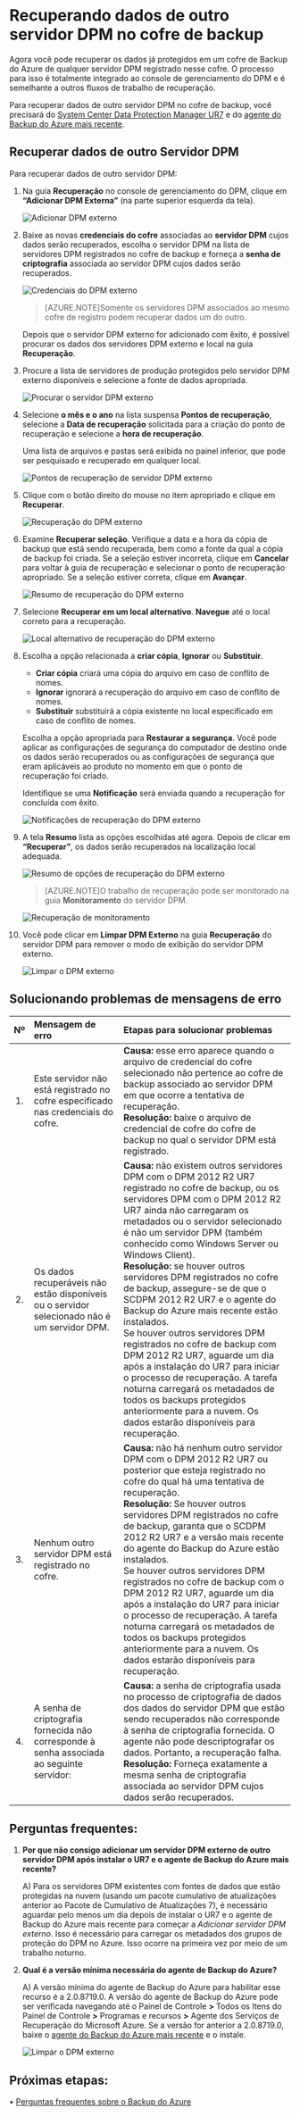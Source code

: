 <properties
	pageTitle="Recuperando dados de outro servidor DPM no cofre de backup | Microsoft Azure"
	description="Recupere os dados já protegidos por um cofre de Backup do Azure de qualquer servidor DPM registrado nesse cofre."
	services="backup"
	documentationCenter=""
	authors="giridharreddy"
	manager="shreeshd"
	editor=""/>

<tags
	ms.service="backup"
	ms.workload="storage-backup-recovery"
	ms.tgt_pltfrm="na"
	ms.devlang="na"
	ms.topic="article"
	ms.date="12/10/2015"
	ms.author="giridham;jimpark"/>

# Recuperando dados de outro servidor DPM no cofre de backup
Agora você pode recuperar os dados já protegidos em um cofre de Backup do Azure de qualquer servidor DPM registrado nesse cofre. O processo para isso é totalmente integrado ao console de gerenciamento do DPM e é semelhante a outros fluxos de trabalho de recuperação.

Para recuperar dados de outro servidor DPM no cofre de backup, você precisará do [System Center Data Protection Manager UR7](https://support.microsoft.com/pt-BR/kb/3065246) e do [agente do Backup do Azure mais recente](http://aka.ms/azurebackup_agent).

## Recuperar dados de outro Servidor DPM
Para recuperar dados de outro servidor DPM:

1. Na guia **Recuperação** no console de gerenciamento do DPM, clique em **“Adicionar DPM Externa”** (na parte superior esquerda da tela).

    ![Adicionar DPM externo](./media/backup-azure-alternate-dpm-server/add-external-dpm.png)

2. Baixe as novas **credenciais do cofre** associadas ao **servidor DPM** cujos dados serão recuperados, escolha o servidor DPM na lista de servidores DPM registrados no cofre de backup e forneça a **senha de criptografia** associada ao servidor DPM cujos dados serão recuperados.

    ![Credenciais do DPM externo](./media/backup-azure-alternate-dpm-server/external-dpm-credentials.png)

    >[AZURE.NOTE]Somente os servidores DPM associados ao mesmo cofre de registro podem recuperar dados um do outro.

    Depois que o servidor DPM externo for adicionado com êxito, é possível procurar os dados dos servidores DPM externo e local na guia **Recuperação**.

3. Procure a lista de servidores de produção protegidos pelo servidor DPM externo disponíveis e selecione a fonte de dados apropriada.

    ![Procurar o servidor DPM externo](./media/backup-azure-alternate-dpm-server/browse-external-dpm.png)

4. Selecione **o mês e o ano** na lista suspensa **Pontos de recuperação**, selecione a **Data de recuperação** solicitada para a criação do ponto de recuperação e selecione a **hora de recuperação**.

    Uma lista de arquivos e pastas será exibida no painel inferior, que pode ser pesquisado e recuperado em qualquer local.

    ![Pontos de recuperação de servidor DPM externo](./media/backup-azure-alternate-dpm-server/external-dpm-recoverypoint.png)

5. Clique com o botão direito do mouse no item apropriado e clique em **Recuperar**.

    ![Recuperação do DPM externo](./media/backup-azure-alternate-dpm-server/recover.png)

6. Examine **Recuperar seleção**. Verifique a data e a hora da cópia de backup que está sendo recuperada, bem como a fonte da qual a cópia de backup foi criada. Se a seleção estiver incorreta, clique em **Cancelar** para voltar à guia de recuperação e selecionar o ponto de recuperação apropriado. Se a seleção estiver correta, clique em **Avançar**.

    ![Resumo de recuperação do DPM externo](./media/backup-azure-alternate-dpm-server/external-dpm-recovery-summary.png)

7. Selecione **Recuperar em um local alternativo**. **Navegue** até o local correto para a recuperação.

    ![Local alternativo de recuperação do DPM externo](./media/backup-azure-alternate-dpm-server/external-dpm-recovery-alternate-location.png)

8. Escolha a opção relacionada a **criar cópia**, **Ignorar** ou **Substituir**.
    - **Criar cópia** criará uma cópia do arquivo em caso de conflito de nomes.
    - **Ignorar** ignorará a recuperação do arquivo em caso de conflito de nomes.
    - **Substituir** substituirá a cópia existente no local especificado em caso de conflito de nomes.

    Escolha a opção apropriada para **Restaurar a segurança**. Você pode aplicar as configurações de segurança do computador de destino onde os dados serão recuperados ou as configurações de segurança que eram aplicáveis ao produto no momento em que o ponto de recuperação foi criado.

    Identifique se uma **Notificação** será enviada quando a recuperação for concluída com êxito.

    ![Notificações de recuperação do DPM externo](./media/backup-azure-alternate-dpm-server/external-dpm-recovery-notifications.png)

9. A tela **Resumo** lista as opções escolhidas até agora. Depois de clicar em **“Recuperar”**, os dados serão recuperados na localização local adequada.

    ![Resumo de opções de recuperação do DPM externo](./media/backup-azure-alternate-dpm-server/external-dpm-recovery-options-summary.png)

    >[AZURE.NOTE]O trabalho de recuperação pode ser monitorado na guia **Monitoramento** do servidor DPM.

    ![Recuperação de monitoramento](./media/backup-azure-alternate-dpm-server/monitoring-recovery.png)

10. Você pode clicar em **Limpar DPM Externo** na guia **Recuperação** do servidor DPM para remover o modo de exibição do servidor DPM externo.

    ![Limpar o DPM externo](./media/backup-azure-alternate-dpm-server/clear-external-dpm.png)

## Solucionando problemas de mensagens de erro
|Nº |	Mensagem de erro |	Etapas para solucionar problemas |
| :-------------: |:-------------| :-----|
|1\.|		Este servidor não está registrado no cofre especificado nas credenciais do cofre.|	**Causa:** esse erro aparece quando o arquivo de credencial do cofre selecionado não pertence ao cofre de backup associado ao servidor DPM em que ocorre a tentativa de recuperação. <br> **Resolução:** baixe o arquivo de credencial de cofre do cofre de backup no qual o servidor DPM está registrado.|
|2\.|		Os dados recuperáveis não estão disponíveis ou o servidor selecionado não é um servidor DPM.|	**Causa:** não existem outros servidores DPM com o DPM 2012 R2 UR7 registrado no cofre de backup, ou os servidores DPM com o DPM 2012 R2 UR7 ainda não carregaram os metadados ou o servidor selecionado é não um servidor DPM (também conhecido como Windows Server ou Windows Client). <br> **Resolução:** se houver outros servidores DPM registrados no cofre de backup, assegure-se de que o SCDPM 2012 R2 UR7 e o agente do Backup do Azure mais recente estão instalados. <br>Se houver outros servidores DPM registrados no cofre de backup com DPM 2012 R2 UR7, aguarde um dia após a instalação do UR7 para iniciar o processo de recuperação. A tarefa noturna carregará os metadados de todos os backups protegidos anteriormente para a nuvem. Os dados estarão disponíveis para recuperação.|
|3\.|		Nenhum outro servidor DPM está registrado no cofre.|	**Causa:** não há nenhum outro servidor DPM com o DPM 2012 R2 UR7 ou posterior que esteja registrado no cofre do qual há uma tentativa de recuperação.<br>**Resolução:** Se houver outros servidores DPM registrados no cofre de backup, garanta que o SCDPM 2012 R2 UR7 e a versão mais recente do agente do Backup do Azure estão instalados.<br>Se houver outros servidores DPM registrados no cofre de backup com o DPM 2012 R2 UR7, aguarde um dia após a instalação do UR7 para iniciar o processo de recuperação. A tarefa noturna carregará os metadados de todos os backups protegidos anteriormente para a nuvem. Os dados estarão disponíveis para recuperação.|
|4\.|		A senha de criptografia fornecida não corresponde à senha associada ao seguinte servidor: **<server name>**|	**Causa:** a senha de criptografia usada no processo de criptografia de dados dos dados do servidor DPM que estão sendo recuperados não corresponde à senha de criptografia fornecida. O agente não pode descriptografar os dados. Portanto, a recuperação falha.<br>**Resolução:** Forneça exatamente a mesma senha de criptografia associada ao servidor DPM cujos dados serão recuperados.|

## Perguntas frequentes:
1. **Por que não consigo adicionar um servidor DPM externo de outro servidor DPM após instalar o UR7 e o agente de Backup do Azure mais recente?**

    A) Para os servidores DPM existentes com fontes de dados que estão protegidas na nuvem (usando um pacote cumulativo de atualizações anterior ao Pacote de Cumulativo de Atualizações 7), é necessário aguardar pelo menos um dia depois de instalar o UR7 e o agente de Backup do Azure mais recente para começar a *Adicionar servidor DPM externo*. Isso é necessário para carregar os metadados dos grupos de proteção do DPM no Azure. Isso ocorre na primeira vez por meio de um trabalho noturno.

2. **Qual é a versão mínima necessária do agente de Backup do Azure?**

    A) A versão mínima do agente de Backup do Azure para habilitar esse recurso é a 2.0.8719.0. A versão do agente de Backup do Azure pode ser verificada navegando até o Painel de Controle **>** Todos os Itens do Painel de Controle **>** Programas e recursos **>** Agente dos Serviços de Recuperação do Microsoft Azure. Se a versão for anterior a 2.0.8719.0, baixe o [agente do Backup do Azure mais recente](https://go.microsoft.com/fwLink/?LinkID=288905) e o instale.

    ![Limpar o DPM externo](./media/backup-azure-alternate-dpm-server/external-dpm-azurebackupagentversion.png)

## Próximas etapas:
• [Perguntas frequentes sobre o Backup do Azure](backup-azure-backup-faq.md)

<!---HONumber=AcomDC_1217_2015-->